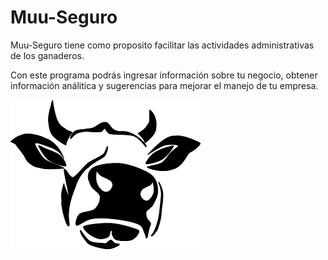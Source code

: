 # Muu-Seguro
Muu-Seguro tiene como proposito facilitar las actividades administrativas de los ganaderos. 


Con este programa podrás ingresar información sobre tu negocio, obtener información análitica y sugerencias para mejorar el manejo de tu empresa.



![alt text](https://github.com/MateoG404/Muu-Seguro/blob/main/images/logos/logoMuuNegro.png)

